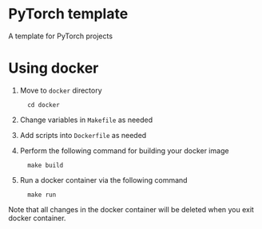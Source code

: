 # PyTorch template
A template for PyTorch projects


# Using docker
  1. Move to `docker` directory

      ```
        cd docker
      ``` 
  1. Change variables in `Makefile` as needed
  1. Add scripts into `Dockerfile` as needed
  1. Perform the following command for building your docker image

      ```
        make build
      ```
  1. Run a docker container via the following command 

      ```
        make run
      ```
  Note that all changes in the docker container will be deleted when you exit docker container. 